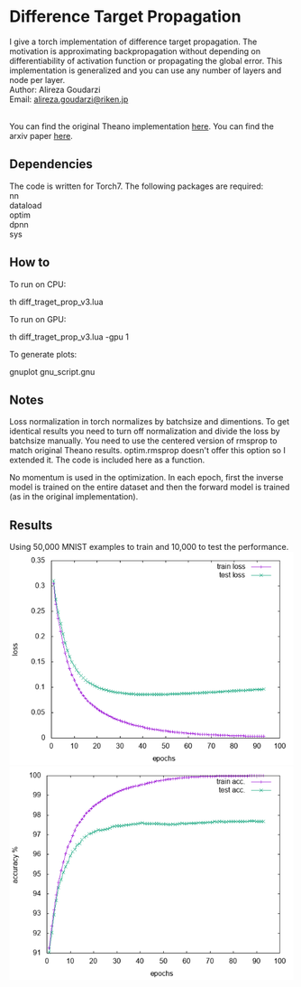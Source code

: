 # Difference Target Propagation

I give a torch implementation of difference target propagation.
The motivation is approximating backpropagation without depending
on differentiability of activation function or propagating the global error.
This implementation is generalized and you can use any number of layers and node per layer.
<br>
Author: Alireza Goudarzi <br>
Email: alireza.goudarzi@riken.jp <br>
<br>

You can find the original Theano implementation <a href='https://github.com/donghyunlee/dtp'>here</a>.
You can find the arxiv paper <a href='https://arxiv.org/abs/1412.7525'>here</a>.


## Dependencies

The code is written for Torch7. The following packages are required: <br>
nn<br>
dataload<br>
optim<br>
dpnn<br>
sys<br>


## How to 

To run on CPU:

   th diff_traget_prop_v3.lua

To run on GPU:

   th diff_traget_prop_v3.lua -gpu 1

To generate plots:

   gnuplot gnu_script.gnu

## Notes

Loss normalization in torch normalizes by batchsize and dimentions. To get identical results you need to turn off normalization and divide the loss by batchsize manually. You need to use the centered version of rmsprop to match original Theano results. optim.rmsprop doesn't offer this option so I extended it. The code is included here as a function. 

No momentum is used in the optimization. In each epoch, first the inverse model is trained on the entire
dataset and then the forward model is trained (as in the original implementation).


## Results

Using 50,000 MNIST examples to train and 10,000 to test the performance. 
<img src='result_loss.png'>
<br>
<img src='result_acc.png'>


